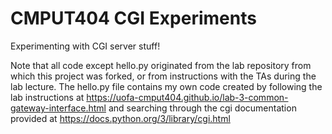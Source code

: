# CMPUT404 CGI Experiments

Experimenting with CGI server stuff!

Note that all code except hello.py originated from the lab repository from which this project was forked, or from instructions with the TAs during the lab lecture. The hello.py file contains my own code created by following the lab instructions at https://uofa-cmput404.github.io/lab-3-common-gateway-interface.html and searching through the cgi documentation provided at https://docs.python.org/3/library/cgi.html
